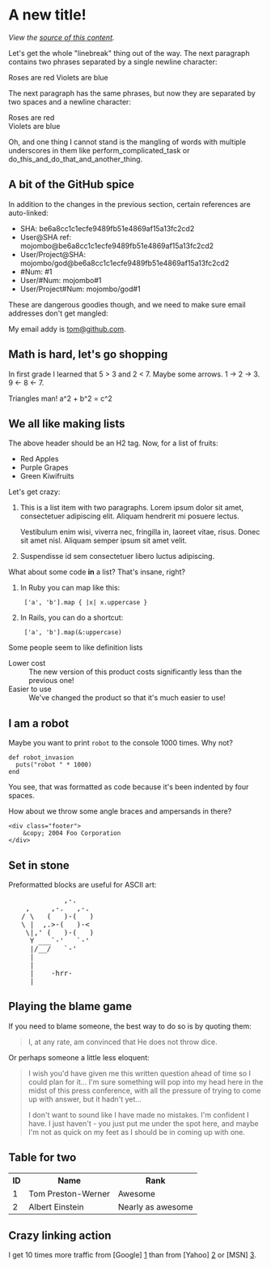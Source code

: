 A new title!
================================

*View the [source of this content](http://github.github.com/github-flavored-markdown/sample_content.html).*

Let's get the whole "linebreak" thing out of the way. The next paragraph contains two phrases separated by a single newline character:

Roses are red
Violets are blue

The next paragraph has the same phrases, but now they are separated by two spaces and a newline character:

Roses are red  
Violets are blue

Oh, and one thing I cannot stand is the mangling of words with multiple underscores in them like perform_complicated_task or do_this_and_do_that_and_another_thing.

A bit of the GitHub spice
-------------------------

In addition to the changes in the previous section, certain references are auto-linked:

* SHA: be6a8cc1c1ecfe9489fb51e4869af15a13fc2cd2
* User@SHA ref: mojombo@be6a8cc1c1ecfe9489fb51e4869af15a13fc2cd2
* User/Project@SHA: mojombo/god@be6a8cc1c1ecfe9489fb51e4869af15a13fc2cd2
* \#Num: #1
* User/#Num: mojombo#1
* User/Project#Num: mojombo/god#1

These are dangerous goodies though, and we need to make sure email addresses don't get mangled:

My email addy is tom@github.com.

Math is hard, let's go shopping
-------------------------------

In first grade I learned that 5 > 3 and 2 < 7. Maybe some arrows. 1 -> 2 -> 3. 9 <- 8 <- 7.

Triangles man! a^2 + b^2 = c^2

We all like making lists
------------------------

The above header should be an H2 tag. Now, for a list of fruits:

* Red Apples
* Purple Grapes
* Green Kiwifruits

Let's get crazy:

1.  This is a list item with two paragraphs. Lorem ipsum dolor
    sit amet, consectetuer adipiscing elit. Aliquam hendrerit
    mi posuere lectus.

    Vestibulum enim wisi, viverra nec, fringilla in, laoreet
    vitae, risus. Donec sit amet nisl. Aliquam semper ipsum
    sit amet velit.

2.  Suspendisse id sem consectetuer libero luctus adipiscing.

What about some code **in** a list? That's insane, right?

1. In Ruby you can map like this:

        ['a', 'b'].map { |x| x.uppercase }

2. In Rails, you can do a shortcut:

        ['a', 'b'].map(&:uppercase)

Some people seem to like definition lists

<dl>
  <dt>Lower cost</dt>
  <dd>The new version of this product costs significantly less than the previous one!</dd>
  <dt>Easier to use</dt>
  <dd>We've changed the product so that it's much easier to use!</dd>
</dl>

I am a robot
------------

Maybe you want to print `robot` to the console 1000 times. Why not?

    def robot_invasion
      puts("robot " * 1000)
    end

You see, that was formatted as code because it's been indented by four spaces.

How about we throw some angle braces and ampersands in there?

    <div class="footer">
        &copy; 2004 Foo Corporation
    </div>

Set in stone
------------

Preformatted blocks are useful for ASCII art:

<pre>
             ,-. 
    ,     ,-.   ,-. 
   / \   (   )-(   ) 
   \ |  ,.>-(   )-< 
    \|,' (   )-(   ) 
     Y ___`-'   `-' 
     |/__/   `-' 
     | 
     | 
     |    -hrr- 
  ___|_____________ 
</pre>

Playing the blame game
----------------------

If you need to blame someone, the best way to do so is by quoting them:

> I, at any rate, am convinced that He does not throw dice.

Or perhaps someone a little less eloquent:

> I wish you'd have given me this written question ahead of time so I
> could plan for it... I'm sure something will pop into my head here in
> the midst of this press conference, with all the pressure of trying to
> come up with answer, but it hadn't yet...
>
> I don't want to sound like
> I have made no mistakes. I'm confident I have. I just haven't - you
> just put me under the spot here, and maybe I'm not as quick on my feet
> as I should be in coming up with one.

Table for two
-------------

<table>
  <tr>
    <th>ID</th><th>Name</th><th>Rank</th>
  </tr>
  <tr>
    <td>1</td><td>Tom Preston-Werner</td><td>Awesome</td>
  </tr>
  <tr>
    <td>2</td><td>Albert Einstein</td><td>Nearly as awesome</td>
  </tr>
</table>

Crazy linking action
--------------------

I get 10 times more traffic from [Google] [1] than from
[Yahoo] [2] or [MSN] [3].

  [1]: http://google.com/        "Google"
  [2]: http://search.yahoo.com/  "Yahoo Search"
  [3]: http://search.msn.com/    "MSN Search"
